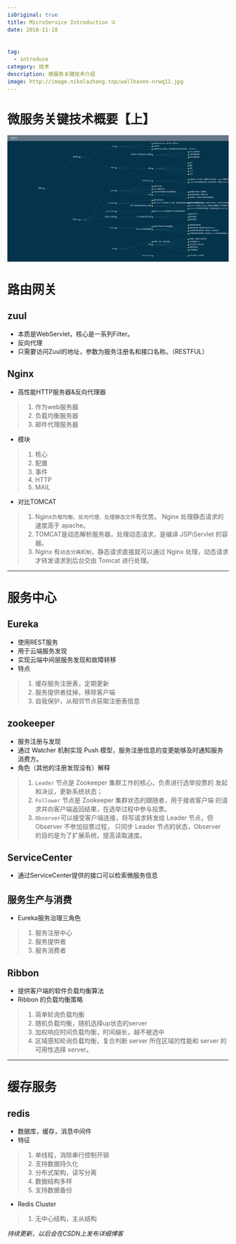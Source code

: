 ```yaml
---
isOriginal: true
title: MicroService Introduction ①
date: 2018-11-18


tag:
  - introduce
category: 技术
description: 微服务关键技术介绍
image: http://image.nikolazhang.top/wallhaven-nrwq11.jpg
---
```


# 微服务关键技术概要【上】

![微服务思维导图](/images/article/18/microservice.png)


路由网关
===

## zuul
+ 本质是WebServlet，核心是一系列Filter。
+ 反向代理
+ 只需要访问Zuul的地址，参数为服务注册名和接口名称。（RESTFUL）

<!--more-->
## Nginx
+ 高性能HTTP服务器&反向代理器
>1. 作为web服务器
>2. 负载均衡服务器
>3. 邮件代理服务器
+ 模块
> 1. 核心
> 2. 配置
> 3. 事件
> 4. HTTP
> 5. MAIL
+ 对比TOMCAT
> 1. Nginx`负载均衡、反向代理、处理静态文件`有优势。 Nginx 处理静态请求的速度高于 apache。
> 2. TOMCAT是动态解析服务器，处理动态请求，是编译 JSP\Servlet 的容器。
> 3. Nginx 有`动态分离机制`，静态请求直接就可以通过 Nginx 处理，动态请求才转发请求到后台交由 Tomcat 进行处理。

---
服务中心
===

## Eureka
+ 使用REST服务
+ 用于云端服务发现
+ 实现云端中间层服务发现和故障转移
+ 特点
> 1. 缓存服务注册表，定期更新
> 2. 服务提供者挂掉，移除客户端
> 3. 自我保护，从相邻节点获取注册表信息

## zookeeper
+ 服务注册与发现
+ 通过 Watcher 机制实现 Push 模型，服务注册信息的变更能够及时通知服务消费方。
+ 角色（其他的注册发现没有）解释
> 1. `Leader` 节点是 Zookeeper 集群工作的核心，负责进行选举投票的
发起和决议，更新系统状态；
> 2. `Follower` 节点是 Zookeeper 集群状态的跟随者，用于接收客户端
的请求并向客户端返回结果，在选举过程中参与投票。
> 3. `Observer`可以接受客户端连接，将写请求转发给 Leader 节点，但 Observer 不参加投票过程，
只同步 Leader 节点的状态，Observer 的目的是为了扩展系统，提高读取速度。

## ServiceCenter
+ 通过ServiceCenter提供的接口可以检索微服务信息

## 服务生产与消费
+ Eureka服务治理三角色
> 1. 服务注册中心
> 2. 服务提供者
> 3. 服务消费者
## Ribbon
+ 提供客户端的软件负载均衡算法
+ Ribbon 的负载均衡策略
> 1. 简单轮询负载均衡
> 2. 随机负载均衡，随机选择up状态的server
> 3. 加权响应时间负载均衡，时间越长，越不被选中
> 4. 区域感知轮询负载均衡，复合判断 server 所在区域的性能和 server 的可用性选择 server。

---
缓存服务
===

## redis
+ 数据库，缓存，消息中间件
+ 特征
> 1. 单线程，消除串行控制开销
> 2. 支持数据持久化
> 3. 分布式架构，读写分离
> 4. 数据结构多样
> 5. 支持数据备份
+ Redis Cluster
> 1. 无中心结构，主从结构

_持续更新，以后会在CSDN上发布详细博客_















